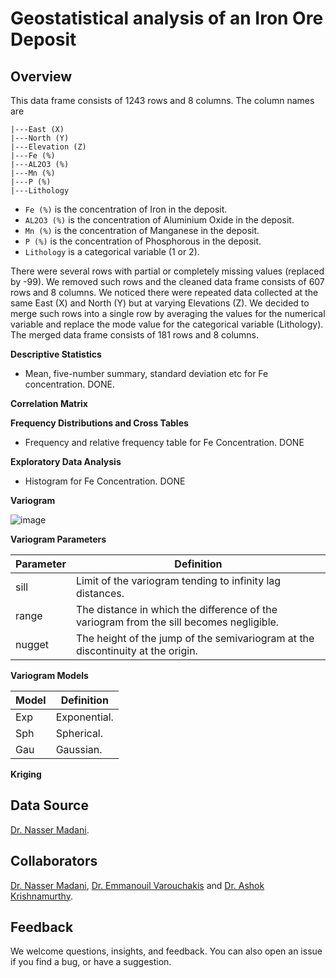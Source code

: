 # Geostatistical analysis of an Iron Ore Deposit

## Overview

This data frame consists of 1243 rows and 8 columns. The column names are

    |---East (X)
    |---North (Y)
    |---Elevation (Z)
    |---Fe (%)
    |---AL2O3 (%)
    |---Mn (%)
    |---P (%)
    |---Lithology

- `Fe (%)` is the concentration of Iron in the deposit.
- `AL2O3 (%)` is the concentration of Aluminium Oxide in the deposit.
- `Mn (%)` is the concentration of Manganese in the deposit.
- `P (%)` is the concentration of Phosphorous in the deposit.
- `Lithology` is a categorical variable (1 or 2).

There were several rows with partial or completely missing values (replaced by -99). We removed such rows and the cleaned data frame consists of 607 rows and 8 columns. We noticed there were repeated data collected at the same East (X) and North (Y) but at varying Elevations (Z). We decided to merge such rows into a single row by averaging the values for the numerical variable and replace the mode value for the categorical variable (Lithology). The merged data frame consists of 181 rows and 8 columns.

**Descriptive Statistics**

- Mean, five-number summary, standard deviation etc for Fe concentration. DONE.

**Correlation Matrix**

**Frequency Distributions and Cross Tables**

- Frequency and relative frequency table for Fe Concentration. DONE

**Exploratory Data Analysis**

- Histogram for Fe Concentration. DONE

**Variogram**

![image](https://github.com/user-attachments/assets/e63d4fb9-8069-4bc5-bcf1-9c871251638e)

**Variogram Parameters**

| Parameter | Definition |
| --------- | ---------- |
| sill | Limit of the variogram tending to infinity lag distances. |
| range | The distance in which the difference of the variogram from the sill becomes negligible. |
| nugget | The height of the jump of the semivariogram at the discontinuity at the origin. |

**Variogram Models**

| Model | Definition |
| --------- | ---------- |
| Exp | Exponential. |
| Sph | Spherical. |
| Gau | Gaussian. |

**Kriging**

## Data Source

[Dr. Nasser Madani](https://research.nu.edu.kz/en/persons/nasser-madani).

## Collaborators

[Dr. Nasser Madani](https://research.nu.edu.kz/en/persons/nasser-madani), [Dr. Emmanouil Varouchakis](https://github.com/evarouchakis) and [Dr. Ashok Krishnamurthy](https://github.com/ashokkrish).

## Feedback

We welcome questions, insights, and feedback. You can also open an issue if you find a bug, or have a suggestion.
